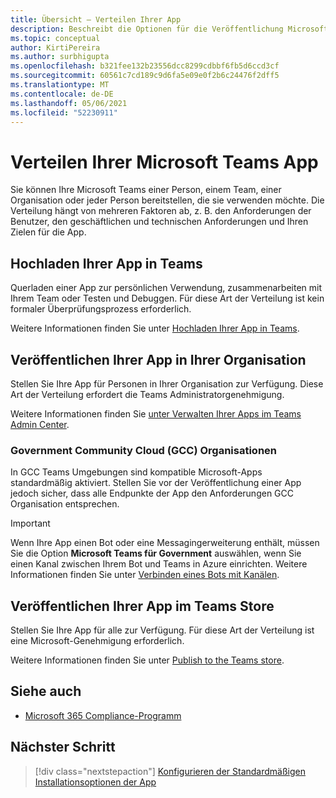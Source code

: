 ```yaml
---
title: Übersicht – Verteilen Ihrer App
description: Beschreibt die Optionen für die Veröffentlichung Microsoft Teams App.
ms.topic: conceptual
author: KirtiPereira
ms.author: surbhigupta
ms.openlocfilehash: b321fee132b23556dcc8299cdbbf6fb5d6ccd3cf
ms.sourcegitcommit: 60561c7cd189c9d6fa5e09e0f2b6c24476f2dff5
ms.translationtype: MT
ms.contentlocale: de-DE
ms.lasthandoff: 05/06/2021
ms.locfileid: "52230911"
---
```

# <a name="distribute-your-microsoft-teams-app"></a>Verteilen Ihrer Microsoft Teams App

Sie können Ihre Microsoft Teams einer Person, einem Team, einer Organisation oder jeder Person bereitstellen, die sie verwenden möchte. Die Verteilung hängt von mehreren Faktoren ab, z. B. den Anforderungen der Benutzer, den geschäftlichen und technischen Anforderungen und Ihren Zielen für die App.

## <a name="upload-your-app-in-teams"></a>Hochladen Ihrer App in Teams

Querladen einer App zur persönlichen Verwendung, zusammenarbeiten mit Ihrem Team oder Testen und Debuggen. Für diese Art der Verteilung ist kein formaler Überprüfungsprozess erforderlich.

Weitere Informationen finden Sie unter [Hochladen Ihrer App in Teams](apps-upload.md).

## <a name="publish-your-app-to-your-org"></a>Veröffentlichen Ihrer App in Ihrer Organisation

Stellen Sie Ihre App für Personen in Ihrer Organisation zur Verfügung. Diese Art der Verteilung erfordert die Teams Administratorgenehmigung.

Weitere Informationen finden Sie [unter Verwalten Ihrer Apps im Teams Admin Center](https://docs.microsoft.com/MicrosoftTeams/manage-apps?toc=%2Fmicrosoftteams%2Fplatform%2Ftoc.json&bc=%2FMicrosoftTeams%2Fbreadcrumb%2Ftoc.json).

### <a name="government-community-cloud-gcc-organizations"></a>Government Community Cloud (GCC) Organisationen

In GCC Teams Umgebungen sind kompatible Microsoft-Apps standardmäßig aktiviert. Stellen Sie vor der Veröffentlichung einer App jedoch sicher, dass alle Endpunkte der App den Anforderungen GCC Organisation entsprechen.

> [!IMPORTANT]
>Wenn Ihre App einen Bot oder eine Messagingerweiterung enthält, müssen Sie die Option **Microsoft Teams für Government** auswählen, wenn Sie einen Kanal zwischen Ihrem Bot und Teams in Azure einrichten. Weitere Informationen finden Sie unter [Verbinden eines Bots mit Kanälen](/azure/bot-service/bot-service-manage-channels?view=azure-bot-service-4.0&preserve-view=true).

## <a name="publish-your-app-to-the-teams-store"></a>Veröffentlichen Ihrer App im Teams Store

Stellen Sie Ihre App für alle zur Verfügung. Für diese Art der Verteilung ist eine Microsoft-Genehmigung erforderlich.

Weitere Informationen finden Sie unter [Publish to the Teams store](~/concepts/deploy-and-publish/appsource/publish.md).

## <a name="see-also"></a>Siehe auch

* [Microsoft 365 Compliance-Programm](/microsoft-365-app-certification/overview)

## <a name="next-step"></a>Nächster Schritt

> [!div class="nextstepaction"]
> [Konfigurieren der Standardmäßigen Installationsoptionen der App](~/concepts/deploy-and-publish/add-default-install-scope.md)
